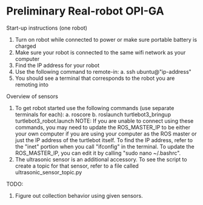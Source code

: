 # Preliminary Real-robot OPI-GA 

Start-up instructions (one robot)
1. Turn on robot while connected to power or make sure portable battery is charged 
2. Make sure your robot is connected to the same wifi network as your computer
3. Find the IP address for your robot
4. Use the following command to remote-in:
   a. ssh ubuntu@"ip-address"
5. You should see a terminal that corresponds to the robot you are remoting into


Overview of sensors
1. To get robot started use the following commands (use separate terminals for each):
   a. roscore
   b. roslaunch turtlebot3_bringup turtlebot3_robot.launch
 NOTE: If you are unable to connect using these commands, you may need to update the ROS_MASTER_IP to be either your own computer if    you are using your computer as the ROS master or just the IP address of the turtlebot itself. To find the IP address, refer to the     "inet" portion when you call "ifconfig" in the terminal. To update the ROS_MASTER_IP, you can edit it by calling "sudo nano ~/.bashrc". 
2. The ultrasonic sensor is an additional accessory. To see the script to create a topic for that sensor, refer to a file called ultrasonic_sensor_topic.py

TODO:
1. Figure out collection behavior using given sensors. 
